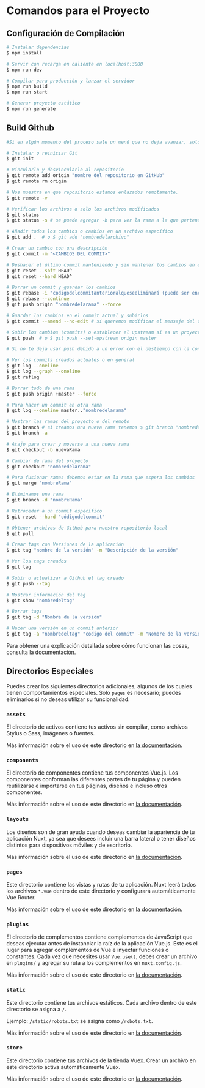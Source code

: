 # Comandos para el Proyecto

## Configuración de Compilación

```bash
# Instalar dependencias
$ npm install

# Servir con recarga en caliente en localhost:3000
$ npm run dev

# Compilar para producción y lanzar el servidor
$ npm run build
$ npm run start

# Generar proyecto estático
$ npm run generate
```

## Build Github
```bash
#Si en algún momento del proceso sale un menú que no deja avanzar, solo se debe poner :q para salir

# Instalar o reiniciar Git
$ git init

# Vincularlo y desvincularlo al repositorio
$ git remote add origin "nombre del repositorio en GitHub"
$ git remote rm origin

# Nos muestra en que repositorio estamos enlazados remotamente.
$ git remote -v

# Verificar los archivos o solo los archivos modificados
$ git status
$ git status -s # se puede agregar -b para ver la rama a la que pertenece

# Añadir todos los cambios o cambios en un archivo específico
$ git add .  # o $ git add "nombredelarchivo"

# Crear un cambio con una descripción
$ git commit -m "<CAMBIOS DEL COMMIT>"

# Deshacer el último commit manteniendo y sin mantener los cambios en el área de preparación
$ git reset --soft HEAD^
$ git reset --hard HEAD^

# Borrar un commit y guardar los cambios
$ git rebase -i "codigodelcommitanterioralqueseeliminará (puede ser encontrado en github mismo)" #o con cabezas HEAD@{"número"}
$ git rebase --continue
$ git push origin "nombredelarama" --force

# Guardar los cambios en el commit actual y subirlos
$ git commit --amend --no-edit # si queremos modificar el mensaje del commit solo ponemos $ git commit --amend -m "descripción"

# Subir los cambios (commits) o establecer el upstream si es un proyecto nuevo
$ git push  # o $ git push --set-upstream origin master

# Si no te deja usar push debido a un error con el destiempo con la contraparte remota, solo crea un nuevo commit

# Ver los commits creados actuales o en general
$ git log --oneline 
$ git log --graph --oneline
$ git reflog

# Borrar todo de una rama
$ git push origin +master --force

# Para hacer un commit en otra rama 
$ git log --oneline master.."nombredelarama"

# Mostrar las ramas del proyecto o del remoto
$ git branch # si creamos una nueva rama tenemos $ git branch "nombredelanuevarama"
$ git branch -a

# Atajo para crear y moverse a una nueva rama
$ git checkout -b nuevaRama

# Cambiar de rama del proyecto
$ git checkout "nombredelarama"

# Para fusionar ramas debemos estar en la rama que espera los cambios
$ git merge "nombreRama"

# Eliminamos una rama
$ git branch -d "nombreRama"

# Retroceder a un commit específico
$ git reset --hard "códigodelcommit"

# Obtener archivos de GitHub para nuestro repositorio local
$ git pull

# Crear tags con Versiones de la aplicación
$ git tag "nombre de la versión" -m "Descripción de la versión"

# Ver los tags creados
$ git tag

# Subir o actualizar a Github el tag creado
$ git push --tag 

# Mostrar información del tag
$ git show "nombredeltag"

# Borrar tags
$ git tag -d "Nombre de la versión"

# Hacer una versión en un commit anterior
$ git tag -a "nombredeltag" "codigo del commit" -m "Nombre de la versión"

```

Para obtener una explicación detallada sobre cómo funcionan las cosas, consulta la [documentación](https://nuxtjs.org).

## Directorios Especiales

Puedes crear los siguientes directorios adicionales, algunos de los cuales tienen comportamientos especiales. Solo `pages` es necesario; puedes eliminarlos si no deseas utilizar su funcionalidad.

### `assets`

El directorio de activos contiene tus activos sin compilar, como archivos Stylus o Sass, imágenes o fuentes.

Más información sobre el uso de este directorio en [la documentación](https://nuxtjs.org/docs/2.x/directory-structure/assets).

### `components`

El directorio de componentes contiene tus componentes Vue.js. Los componentes conforman las diferentes partes de tu página y pueden reutilizarse e importarse en tus páginas, diseños e incluso otros componentes.

Más información sobre el uso de este directorio en [la documentación](https://nuxtjs.org/docs/2.x/directory-structure/components).

### `layouts`

Los diseños son de gran ayuda cuando deseas cambiar la apariencia de tu aplicación Nuxt, ya sea que desees incluir una barra lateral o tener diseños distintos para dispositivos móviles y de escritorio.

Más información sobre el uso de este directorio en [la documentación](https://nuxtjs.org/docs/2.x/directory-structure/layouts).

### `pages`

Este directorio contiene las vistas y rutas de tu aplicación. Nuxt leerá todos los archivos `*.vue` dentro de este directorio y configurará automáticamente Vue Router.

Más información sobre el uso de este directorio en [la documentación](https://nuxtjs.org/docs/2.x/get-started/routing).

### `plugins`

El directorio de complementos contiene complementos de JavaScript que deseas ejecutar antes de instanciar la raíz de la aplicación Vue.js. Este es el lugar para agregar complementos de Vue e inyectar funciones o constantes. Cada vez que necesites usar `Vue.use()`, debes crear un archivo en `plugins/` y agregar su ruta a los complementos en `nuxt.config.js`.

Más información sobre el uso de este directorio en [la documentación](https://nuxtjs.org/docs/2.x/directory-structure/plugins).

### `static`

Este directorio contiene tus archivos estáticos. Cada archivo dentro de este directorio se asigna a `/`.

Ejemplo: `/static/robots.txt` se asigna como `/robots.txt`.

Más información sobre el uso de este directorio en [la documentación](https://nuxtjs.org/docs/2.x/directory-structure/static).

### `store`

Este directorio contiene tus archivos de la tienda Vuex. Crear un archivo en este directorio activa automáticamente Vuex.

Más información sobre el uso de este directorio en [la documentación](https://nuxtjs.org/docs/2.x/directory-structure/store).
